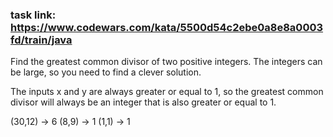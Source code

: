 ### task link: https://www.codewars.com/kata/5500d54c2ebe0a8e8a0003fd/train/java
Find the greatest common divisor of two positive integers. The integers can be large, 
so you need to find a clever solution.

The inputs x and y are always greater or equal to 1, so the greatest common divisor will always be an integer that is 
also greater or equal to 1.

(30,12) -> 6
(8,9) -> 1
(1,1) -> 1
